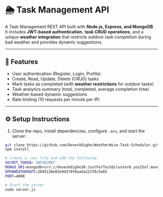 # 🌦️ Task Management API  

A Task Management REST API built with **Node.js, Express, and MongoDB**.  
It includes **JWT-based authentication**, **task CRUD operations**, and a unique **weather integration** that restricts outdoor task completion during bad weather and provides dynamic suggestions.  

---

## 🚀 Features  
- User authentication (Register, Login, Profile)  
- Create, Read, Update, Delete (CRUD) tasks  
- Mark tasks as completed (with **weather restrictions** for outdoor tasks)  
- Task analytics summary (total, completed, average completion time)  
- Weather-based dynamic suggestions  
- Rate limiting (10 requests per minute per IP)  

---

## ⚙️ Setup Instructions  

1. Clone the repo, install dependencies, configure `.env`, and start the server:  

```bash
git clone https://github.com/DeveshDighe/WeatherWise-Task-Scheduler.git
npm install

# Create a .env file and add the following:
SECRET_TOKEN='JWTSECRET'
MONGO_URI=mongodb+srv://deveshdighe30:JustForTest@cluster0.yoz25o7.mongodb.net/stfx
OPENWEATHERAPI=20d5138e83e9d379f0aada223f8c5e65
PORT=4000

# Start the server
node server.js
